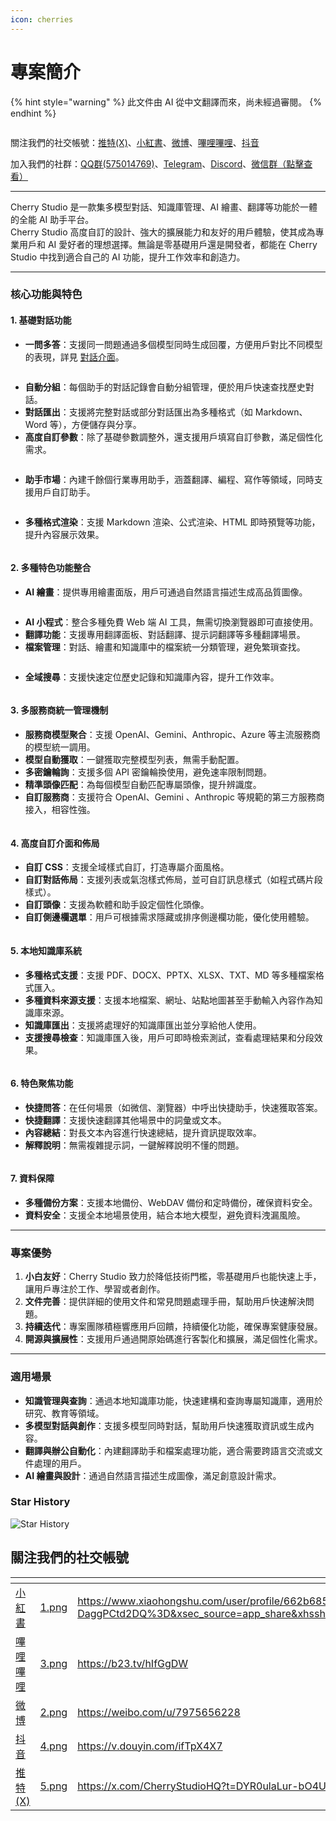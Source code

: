 ```yaml
---
icon: cherries
---
```

# 專案簡介


{% hint style="warning" %}
此文件由 AI 從中文翻譯而來，尚未經過審閱。
{% endhint %}




<figure><img src=".gitbook/assets/docs-readme-banner1.png" alt=""><figcaption></figcaption></figure>

關注我們的社交帳號：[推特(X)](https://x.com/CherryStudioHQ)、[小紅書](https://www.xiaohongshu.com/user/profile/662b6853000000000b031d9a)、[微博](https://weibo.com/u/7975656228)、[嗶哩嗶哩](https://space.bilibili.com/3546657515898892)、[抖音](https://www.douyin.com/user/MS4wLjABAAAAmw9A54m5J0hHVMQY5eGrVJ-EHDoOS0hgJ6M1F9MN2Tn2V163A0xrC4_KVzfmQSxC)

加入我們的社群：[QQ群(575014769)](https://qm.qq.com/q/lo0D4qVZKi)、[Telegram](https://t.me/CherryStudioAI)、[Discord](https://discord.gg/wez8HtpxqQ)、[微信群（點擊查看）](https://www.cherry-ai.com/#Community)

***

Cherry Studio 是一款集多模型對話、知識庫管理、AI 繪畫、翻譯等功能於一體的全能 AI 助手平台。\
Cherry Studio 高度自訂的設計、強大的擴展能力和友好的用戶體驗，使其成為專業用戶和 AI 愛好者的理想選擇。無論是零基礎用戶還是開發者，都能在 Cherry Studio 中找到適合自己的 AI 功能，提升工作效率和創造力。

***

### **核心功能與特色**

#### **1. 基礎對話功能**

* **一問多答**：支援同一問題通過多個模型同時生成回覆，方便用戶對比不同模型的表現，詳見 [對話介面](cherrystudio/preview/chat.md)。

<figure><img src=".gitbook/assets/docs-readme-1 (1).png" alt=""><figcaption></figcaption></figure>

* **自動分組**：每個助手的對話記錄會自動分組管理，便於用戶快速查找歷史對話。
* **對話匯出**：支援將完整對話或部分對話匯出為多種格式（如 Markdown、Word 等），方便儲存與分享。
* **高度自訂參數**：除了基礎參數調整外，還支援用戶填寫自訂參數，滿足個性化需求。

<figure><img src=".gitbook/assets/docs-readme-2 (2).png" alt=""><figcaption></figcaption></figure>

* **助手市場**：內建千餘個行業專用助手，涵蓋翻譯、編程、寫作等領域，同時支援用戶自訂助手。

<figure><img src=".gitbook/assets/docs-readme-4.png" alt=""><figcaption></figcaption></figure>

* **多種格式渲染**：支援 Markdown 渲染、公式渲染、HTML 即時預覽等功能，提升內容展示效果。

<figure><img src=".gitbook/assets/docs-readme-3 (1).png" alt=""><figcaption></figcaption></figure>

#### **2. 多種特色功能整合**

* **AI 繪畫**：提供專用繪畫面版，用戶可通過自然語言描述生成高品質圖像。

<figure><img src=".gitbook/assets/docs-readme-5.png" alt=""><figcaption></figcaption></figure>

* **AI 小程式**：整合多種免費 Web 端 AI 工具，無需切換瀏覽器即可直接使用。
* **翻譯功能**：支援專用翻譯面板、對話翻譯、提示詞翻譯等多種翻譯場景。
* **檔案管理**：對話、繪畫和知識庫中的檔案統一分類管理，避免繁瑣查找。

<figure><img src=".gitbook/assets/docs-readme-6.png" alt=""><figcaption></figcaption></figure>

* **全域搜尋**：支援快速定位歷史記錄和知識庫內容，提升工作效率。

<figure><img src=".gitbook/assets/docs-readme-7.png" alt=""><figcaption></figcaption></figure>

#### **3. 多服務商統一管理機制**

* **服務商模型聚合**：支援 OpenAI、Gemini、Anthropic、Azure 等主流服務商的模型統一調用。
* **模型自動獲取**：一鍵獲取完整模型列表，無需手動配置。
* **多密鑰輪詢**：支援多個 API 密鑰輪換使用，避免速率限制問題。
* **精準頭像匹配**：為每個模型自動匹配專屬頭像，提升辨識度。
* **自訂服務商**：支援符合 OpenAI、Gemini 、Anthropic 等規範的第三方服務商接入，相容性強。

<figure><img src=".gitbook/assets/docs-readme-8.png" alt=""><figcaption></figcaption></figure>

#### **4. 高度自訂介面和佈局**

* **自訂 CSS**：支援全域樣式自訂，打造專屬介面風格。
* **自訂對話佈局**：支援列表或氣泡樣式佈局，並可自訂訊息樣式（如程式碼片段樣式）。
* **自訂頭像**：支援為軟體和助手設定個性化頭像。
* **自訂側邊欄選單**：用戶可根據需求隱藏或排序側邊欄功能，優化使用體驗。

<figure><img src=".gitbook/assets/docs-readme-9.png" alt=""><figcaption></figcaption></figure>

#### **5. 本地知識庫系統**

* **多種格式支援**：支援 PDF、DOCX、PPTX、XLSX、TXT、MD 等多種檔案格式匯入。
* **多種資料來源支援**：支援本地檔案、網址、站點地圖甚至手動輸入內容作為知識庫來源。
* **知識庫匯出**：支援將處理好的知識庫匯出並分享給他人使用。
* **支援搜尋檢查**：知識庫匯入後，用戶可即時檢索測試，查看處理結果和分段效果。

<figure><img src=".gitbook/assets/docs-readme-10.png" alt=""><figcaption></figcaption></figure>

#### **6. 特色聚焦功能**

* **快捷問答**：在任何場景（如微信、瀏覽器）中呼出快捷助手，快速獲取答案。
* **快捷翻譯**：支援快速翻譯其他場景中的詞彙或文本。
* **內容總結**：對長文本內容進行快速總結，提升資訊提取效率。
* **解釋說明**：無需複雜提示詞，一鍵解釋說明不懂的問題。

<figure><img src=".gitbook/assets/docs-readme-11.png" alt=""><figcaption></figcaption></figure>

#### **7. 資料保障**

* **多種備份方案**：支援本地備份、WebDAV 備份和定時備份，確保資料安全。
* **資料安全**：支援全本地場景使用，結合本地大模型，避免資料洩漏風險。

***

### **專案優勢**

1. **小白友好**：Cherry Studio 致力於降低技術門檻，零基礎用戶也能快速上手，讓用戶專注於工作、學習或者創作。
2. **文件完善**：提供詳細的使用文件和常見問題處理手冊，幫助用戶快速解決問題。
3. **持續迭代**：專案團隊積極響應用戶回饋，持續優化功能，確保專案健康發展。
4. **開源與擴展性**：支援用戶通過開原始碼進行客製化和擴展，滿足個性化需求。

***

### **適用場景**

* **知識管理與查詢**：通過本地知識庫功能，快速建構和查詢專屬知識庫，適用於研究、教育等領域。
* **多模型對話與創作**：支援多模型同時對話，幫助用戶快速獲取資訊或生成內容。
* **翻譯與辦公自動化**：內建翻譯助手和檔案處理功能，適合需要跨語言交流或文件處理的用戶。
* **AI 繪畫與設計**：通過自然語言描述生成圖像，滿足創意設計需求。

### Star History

![Star History](https://urlscan.io/liveshot/?width=1300\&height=620\&url=https://cherrystarhistory.ocool.online/)

## 關注我們的社交帳號

<table data-view="cards"><thead><tr><th></th><th data-hidden data-card-cover data-type="files"></th><th data-hidden data-card-target data-type="content-ref"></th></tr></thead><tbody><tr><td><a href="https://www.xiaohongshu.com/user/profile/662b6853000000000b031d9a?xsec_token=YB_1nKvlH4r5hPYVVbbsNHF8Y6n6AKlm5-DaggPCtd2DQ%3D&#x26;xsec_source=app_share&#x26;xhsshare=CopyLink&#x26;appuid=662b6853000000000b031d9a&#x26;apptime=1738627324&#x26;share_id=ace5db41b5954fab8d98a2a7865a62bc&#x26;share_channel=copy_link">小紅書</a></td><td><a href=".gitbook/assets/1.png">1.png</a></td><td><a href="https://www.xiaohongshu.com/user/profile/662b6853000000000b031d9a?xsec_token=YB_1nKvlH4r5hPYVVbbsNHF8Y6n6AKlm5-DaggPCtd2DQ%3D&#x26;xsec_source=app_share&#x26;xhsshare=CopyLink&#x26;appuid=662b6853000000000b031d9a&#x26;apptime=1738627324&#x26;share_id=ace5db41b5954fab8d98a2a7865a62bc&#x26;share_channel=copy_link">https://www.xiaohongshu.com/user/profile/662b6853000000000b031d9a?xsec_token=YB_1nKvlH4r5hPYVVbbsNHF8Y6n6AKlm5-DaggPCtd2DQ%3D&#x26;xsec_source=app_share&#x26;xhsshare=CopyLink&#x26;appuid=662b6853000000000b031d9a&#x26;apptime=1738627324&#x26;share_id=ace5db41b5954fab8d98a2a7865a62bc&#x26;share_channel=copy_link</a></td></tr><tr><td><a href="https://b23.tv/hIfGgDW">嗶哩嗶哩</a></td><td><a href=".gitbook/assets/3.png">3.png</a></td><td><a href="https://b23.tv/hIfGgDW">https://b23.tv/hIfGgDW</a></td></tr><tr><td><a href="https://weibo.com/u/7975656228">微博</a></td><td><a href=".gitbook/assets/2.png">2.png</a></td><td><a href="https://weibo.com/u/7975656228">https://weibo.com/u/7975656228</a></td></tr><tr><td><a href="https://v.douyin.com/ifTpX4X7">抖音</a></td><td><a href=".gitbook/assets/4.png">4.png</a></td><td><a href="https://v.douyin.com/ifTpX4X7">https://v.douyin.com/ifTpX4X7</a></td></tr><tr><td><a href="https://x.com/CherryStudioAPP?t=DYR0ulaLur-bO4Us3bG79A&#x26;s=05">推特(X)</a></td><td><a href=".gitbook/assets/5.png">5.png</a></td><td><a href="https://x.com/CherryStudioAPP?t=DYR0ulaLur-bO4Us3bG79A&#x26;s=05">https://x.com/CherryStudioHQ?t=DYR0ulaLur-bO4Us3bG79A&#x26;s=05</a></td></tr></tbody></table>